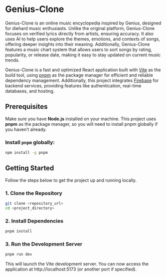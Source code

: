 # Genius-Clone


Genius-Clone is an online music encyclopedia inspired by Genius, designed for diehard music enthusiasts. Unlike the original platform, Genius-Clone focuses on verified lyrics directly from artists, ensuring accuracy. It also uses AI to help users explore the themes, emotions, and contexts of songs, offering deeper insights into their meaning. Additionally, Genius-Clone features a music chart system that allows users to sort songs by rating, popularity, or release date, making it easy to stay updated on current music trends.

Genius-Clone is a fast and optimized React application built with [Vite](https://vitejs.dev/) as the build tool, using [pnpm](https://pnpm.io/) as the package manager for efficient and reliable dependency management. Additionally, this project integrates [Firebase](https://firebase.google.com/) for backend services, providing features like authentication, real-time databases, and hosting.

## Prerequisites

Make sure you have **Node.js** installed on your machine. This project uses **pnpm** as the package manager, so you will need to install pnpm globally if you haven’t already.

### Install `pnpm` globally:
```bash
npm install -g pnpm
```

## Getting Started

Follow the steps below to get the project up and running locally.

### 1. Clone the Repository
```bash
git clone <repository_url>
cd <project_directory>
```

### 2. Install Dependencies
```bash
pnpm install
```

### 3. Run the Development Server
```bash
pnpm run dev
```

This will launch the Vite development server. You can now access the application at http://localhost:5173 (or another port if specified).

